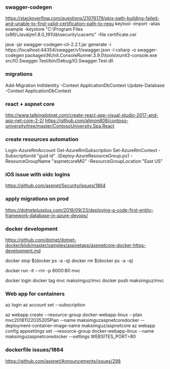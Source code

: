 ### swagger-codegen
https://stackoverflow.com/questions/21076179/pkix-path-building-failed-and-unable-to-find-valid-certification-path-to-requ
keytool -import -alias example -keystore  "C:\Program Files (x86)\Java\jre1.8.0_191\lib\security\cacerts" -file certificate.cer

java -jar swagger-codegen-cli-2.2.1.jar generate -i https://localhost:44354/swagger/v1/swagger.json -l csharp -o swagger-codegen
packages\NUnit.ConsoleRunner.3.9.0\tools\nunit3-console.exe src/IO.Swagger.Test/bin/Debug/IO.Swagger.Test.dll

### migrations
Add-Migration InitIdentity -Context ApplicationDbContext
Update-Database -Context ApplicationDbContext

### react + aspnet core 
http://www.talkingdotnet.com/create-react-app-visual-studio-2017-and-asp-net-core-2-2/
https://github.com/alimon808/contoso-university/tree/master/ContosoUniversity.Spa.React

### create resources automation
Login-AzureRmAccount
Get-AzureRmSubscription
Set-AzureRmContext -SubscriptionId "guid id"
.\Deploy-AzureResourceGroup.ps1 -ResourceGroupName "aspnetcoreMG" -ResourceGroupLocation "East US"

### iOS issue with oidc logins
https://github.com/aspnet/Security/issues/1864

### apply migrations on prod
https://dotnetplusplus.com/2018/09/23/deploying-a-code-first-entity-framework-database-in-azure-devops/

### docker development
https://github.com/dotnet/dotnet-docker/blob/master/samples/aspnetapp/aspnetcore-docker-https-development.md

docker stop $(docker ps -a -q)
docker rm $(docker ps -a -q)

docker run -it --rm -p 8000:80 mvc

docker login
docker tag mvc maksimguz/mvc
docker push maksimguz/mvc

### Web app for containers
az login
az account set --subscription <guid id>

az webapp create --resource-group docker-webapp-linux --plan mvc20181122035205Plan --name maksimguzaspnetcoredocker --deployment-container-image-name maksimguz/aspnetcore
az webapp config appsettings set --resource-group docker-webapp-linux --name maksimguzaspnetcoredocker --settings WEBSITES_PORT=80

### dockerfile issues/1864
https://github.com/aspnet/Announcements/issues/298